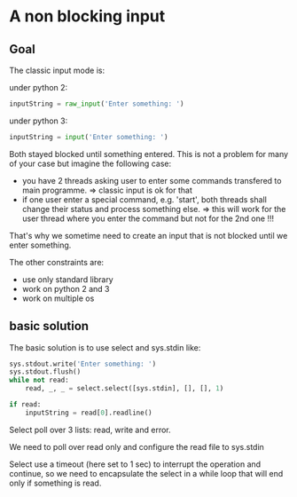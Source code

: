 # A non blocking input #

## Goal ##

The classic input mode is:

under python 2:
```python
inputString = raw_input('Enter something: ')
```

under python 3:
```python
inputString = input('Enter something: ')
```

Both stayed blocked until something entered. This is not a problem for many of your case but imagine the following case:

- you have 2 threads asking user to enter some commands transfered to main programme. 
  => classic input is ok for that
- if one user enter a special command, e.g. 'start', both threads shall change their status and process something else.
  => this will work for the user thread where you enter the command but not for the 2nd one !!! 

That's why we sometime need to create an input that is not blocked until we enter something.

The other constraints are:
- use only standard library
- work on python 2 and 3
- work on multiple os

## basic solution ##

The basic solution is to use select and sys.stdin like:

```python
sys.stdout.write('Enter something: ')
sys.stdout.flush()
while not read:
    read, _, _ = select.select([sys.stdin], [], [], 1)

if read:
    inputString = read[0].readline()
```

Select poll over 3 lists: read, write and error.

We need to poll over read only and configure the read file to sys.stdin

Select use a timeout (here set to 1 sec) to interrupt the operation and continue, 
so we need to encapsulate the select in a while loop that will end only if something is read.











